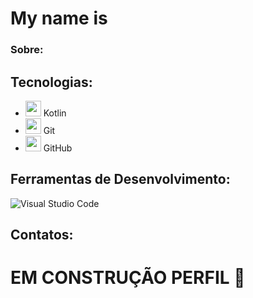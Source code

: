 # My name is 

### Sobre: 

## Tecnologias: 
- <img src="https://upload.wikimedia.org/wikipedia/commons/0/06/Kotlin_Icon.svg" width="25px"> Kotlin
- <img src="https://upload.wikimedia.org/wikipedia/commons/3/3f/Git_icon.svg" width="25px"> Git
- <img src="https://upload.wikimedia.org/wikipedia/commons/9/91/Octicons-mark-github.svg" width="25px"> GitHub
## Ferramentas de Desenvolvimento: 
![Visual Studio Code](https://img.shields.io/badge/-Visual%20Studio%20Code-333333?style=flat&logo=visual-studio-code&logoColor=007ACC)

## Contatos:

# EM CONSTRUÇÃO PERFIL 🫠
